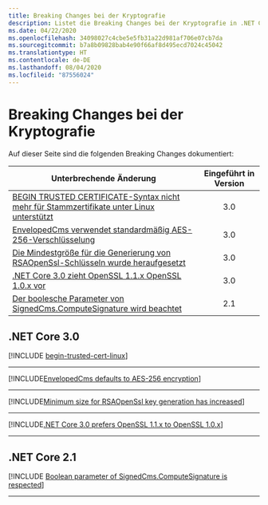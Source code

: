 ```yaml
---
title: Breaking Changes bei der Kryptografie
description: Listet die Breaking Changes bei der Kryptografie in .NET Core auf.
ms.date: 04/22/2020
ms.openlocfilehash: 34098027c4cbe5e5fb31a22d981af706e07cb7da
ms.sourcegitcommit: b7a8b09828bab4e90f66af8d495ecd7024c45042
ms.translationtype: HT
ms.contentlocale: de-DE
ms.lasthandoff: 08/04/2020
ms.locfileid: "87556024"
---
```

# <a name="cryptography-breaking-changes"></a>Breaking Changes bei der Kryptografie

Auf dieser Seite sind die folgenden Breaking Changes dokumentiert:

| Unterbrechende Änderung | Eingeführt in Version |
| - | :-: |
| [BEGIN TRUSTED CERTIFICATE-Syntax nicht mehr für Stammzertifikate unter Linux unterstützt](#begin-trusted-certificate-syntax-no-longer-supported-for-root-certificates-on-linux) | 3.0 |
| [EnvelopedCms verwendet standardmäßig AES-256-Verschlüsselung](#envelopedcms-defaults-to-aes-256-encryption) | 3.0 |
| [Die Mindestgröße für die Generierung von RSAOpenSsl-Schlüsseln wurde heraufgesetzt](#minimum-size-for-rsaopenssl-key-generation-has-increased) | 3.0 |
| [.NET Core 3.0 zieht OpenSSL 1.1.x OpenSSL 1.0.x vor](#net-core-30-prefers-openssl-11x-to-openssl-10x) | 3.0 |
| [Der boolesche Parameter von SignedCms.ComputeSignature wird beachtet](#boolean-parameter-of-signedcmscomputesignature-is-respected) | 2.1 |

## <a name="net-core-30"></a>.NET Core 3.0

[!INCLUDE [begin-trusted-cert-linux](~/includes/core-changes/cryptography/3.0/begin-trusted-cert-linux.md)]

***

[!INCLUDE[EnvelopedCms defaults to AES-256 encryption](~/includes/core-changes/cryptography/3.0/envelopedcms-defaults-to-aes256.md)]

***

[!INCLUDE[Minimum size for RSAOpenSsl key generation has increased](~/includes/core-changes/cryptography/3.0/minimum-rsaopenssl-key-size-change.md)]

***

[!INCLUDE[.NET Core 3.0 prefers OpenSSL 1.1.x to OpenSSL 1.0.x](~/includes/core-changes/cryptography/3.0/net-core-3-0-prefers-openssl-1-1-x.md)]

***

## <a name="net-core-21"></a>.NET Core 2.1

[!INCLUDE [Boolean parameter of SignedCms.ComputeSignature is respected](~/includes/core-changes/cryptography/2.1/compute-signature-silent-parameter.md)]

***
